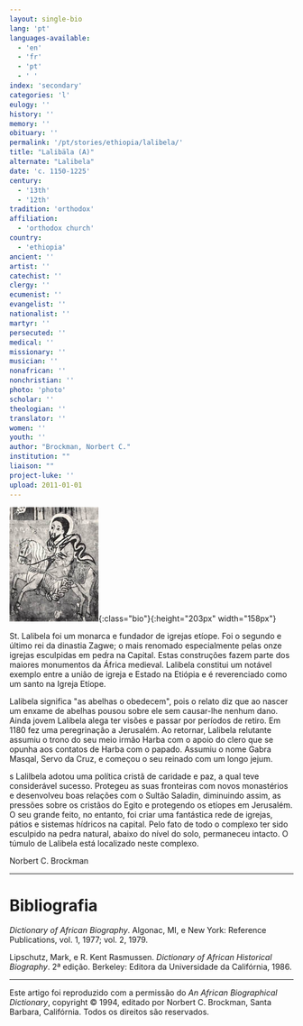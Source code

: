 ```yaml
---
layout: single-bio
lang: 'pt'
languages-available:
  - 'en'
  - 'fr'
  - 'pt'
  - ' '
index: 'secondary'
categories: 'l'
eulogy: ''
history: ''
memory: ''
obituary: ''
permalink: '/pt/stories/ethiopia/lalibela/'
title: "Lalibäla (A)"
alternate: "Lalibela"
date: 'c. 1150-1225'
century:
  - '13th'
  - '12th'
tradition: 'orthodox'
affiliation:
  - 'orthodox church'
country:
  - 'ethiopia'
ancient: ''
artist: ''
catechist: ''
clergy: ''
ecumenist: ''
evangelist: ''
nationalist: ''
martyr: ''
persecuted: ''
medical: ''
missionary: ''
musician: ''
nonafrican: ''
nonchristian: ''
photo: 'photo'
scholar: ''
theologian: ''
translator: ''
women: ''
youth: ''
author: "Brockman, Norbert C."
institution: ""
liaison: ""
project-luke: ''
upload: 2011-01-01
---
```


![lalibela](/images/bio-pics/ethiopia/lalibela/Lalibala-small.jpg){:class="bio"}{:height="203px" width="158px"}

St. Lalibela foi um monarca e fundador de igrejas etíope. Foi o segundo e último rei da dinastia Zagwe; o mais renomado especialmente pelas onze igrejas esculpidas em pedra na Capital. Estas construções fazem parte dos maiores monumentos da África medieval. Lalibela constitui um notável exemplo entre a união de igreja e Estado na Etiópia e é reverenciado como um santo na Igreja Etíope.

Lalibela significa "as abelhas o obedecem", pois o relato diz que ao nascer um enxame de abelhas pousou sobre ele sem causar-lhe nenhum dano. Ainda jovem Lalibela alega ter visões e passar por períodos de retiro. Em 1180 fez uma peregrinação a Jerusalém. Ao retornar, Lalibela relutante assumiu o trono do seu meio irmão Harba com o apoio do clero que se opunha aos contatos de Harba com o papado. Assumiu o nome Gabra Masqal, Servo da Cruz, e começou o seu reinado com um longo jejum.

s
Lalilbela adotou uma política cristã de caridade e paz, a qual teve considerável sucesso. Protegeu as suas fronteiras com novos monastérios e desenvolveu boas relações com o Sultão Saladin, diminuindo assim, as pressões sobre os cristãos do Egito e protegendo os etíopes em Jerusalém. O seu grande feito, no entanto, foi criar uma fantástica rede de igrejas, pátios e sistemas hídricos na capital. Pelo fato de todo o complexo ter sido esculpido na pedra natural, abaixo do nível do solo, permaneceu intacto. O túmulo de Lalibela está localizado neste complexo.

Norbert C. Brockman

---

# Bibliografia

*Dictionary of African Biography*. Algonac, MI, e New York: Reference Publications, vol. 1, 1977; vol. 2, 1979.

Lipschutz, Mark, e R. Kent Rasmussen. *Dictionary of African Historical Biography*. 2ª edição. Berkeley: Editora da Universidade da Califórnia, 1986.

---

Este artigo foi reproduzido com a permissão do *An African Biographical Dictionary*, copyright © 1994, editado por Norbert C. Brockman, Santa Barbara, Califórnia. Todos os direitos são reservados.
